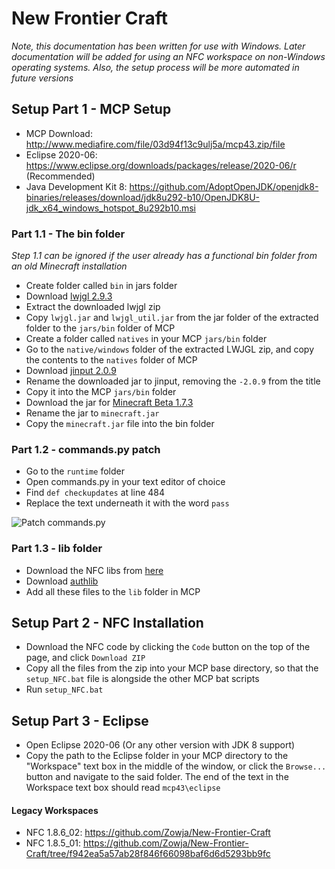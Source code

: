 # New Frontier Craft #
_Note, this documentation has been written for use with Windows. Later documentation will be added for using an NFC workspace on non-Windows operating systems. Also, the setup process will be more automated in future versions_

## Setup Part 1 - MCP Setup ##
- MCP Download: http://www.mediafire.com/file/03d94f13c9ulj5a/mcp43.zip/file
- Eclipse 2020-06: https://www.eclipse.org/downloads/packages/release/2020-06/r (Recommended)
- Java Development Kit 8: https://github.com/AdoptOpenJDK/openjdk8-binaries/releases/download/jdk8u292-b10/OpenJDK8U-jdk_x64_windows_hotspot_8u292b10.msi

### Part 1.1 - The bin folder ###
_Step 1.1 can be ignored if the user already has a functional bin folder from an old Minecraft installation_
- Create folder called `bin` in jars folder
- Download [lwjgl 2.9.3](https://sourceforge.net/projects/java-game-lib/files/Official%20Releases/LWJGL%202.9.3/lwjgl-2.9.3.zip/download)
- Extract the downloaded lwjgl zip
- Copy `lwjgl.jar` and `lwjgl_util.jar` from the jar folder of the extracted folder to the `jars/bin` folder of MCP
- Create a folder called `natives` in your MCP `jars/bin` folder
- Go to the `native/windows` folder of the extracted LWJGL zip, and copy the contents to the `natives` folder of MCP
- Download [jinput 2.0.9](https://repo1.maven.org/maven2/net/java/jinput/jinput/2.0.9/jinput-2.0.9.jar)
- Rename the downloaded jar to jinput, removing the `-2.0.9` from the title
- Copy it into the MCP `jars/bin` folder 
- Download the jar for [Minecraft Beta 1.7.3](https://launcher.mojang.com/v1/objects/43db9b498cb67058d2e12d394e6507722e71bb45/client.jar)
- Rename the jar to `minecraft.jar`
- Copy the `minecraft.jar` file into the bin folder

### Part 1.2 - commands.py patch ###
- Go to the `runtime` folder
- Open commands.py in your text editor of choice
- Find `def checkupdates` at line 484
- Replace the text underneath it with the word `pass`

![Patch commands.py](https://cdn.discordapp.com/attachments/459889822291591179/682445814341304341/Capture.PNG)

### Part 1.3 - lib folder ###
- Download the NFC libs from [here](https://www.mediafire.com/file/kkc1ugzuoyx6zim/lib.zip/file)
- Download [authlib](https://libraries.minecraft.net/com/mojang/authlib/1.5.25/authlib-1.5.25.jar)
- Add all these files to the `lib` folder in MCP

## Setup Part 2 - NFC Installation ##
- Download the NFC code by clicking the `Code` button on the top of the page, and click `Download ZIP`
- Copy all the files from the zip into your MCP base directory, so that the `setup_NFC.bat` file is alongside the other MCP bat scripts
- Run `setup_NFC.bat`

## Setup Part 3 - Eclipse ##
- Open Eclipse 2020-06 (Or any other version with JDK 8 support)
- Copy the path to the Eclipse folder in your MCP directory to the "Workspace" text box in the middle of the window, or click the `Browse...` button and navigate to the said folder. The end of the text in the Workspace text box should read `mcp43\eclipse`

#### Legacy Workspaces ####
- NFC 1.8.6_02: https://github.com/Zowja/New-Frontier-Craft
- NFC 1.8.5_01: https://github.com/Zowja/New-Frontier-Craft/tree/f942ea5a57ab28f846f66098baf6d6d5293bb9fc
